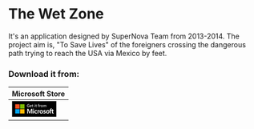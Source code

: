 # The Wet Zone

It's an application designed by SuperNova Team from 2013-2014. The project aim is, "To Save Lives" of the foreigners crossing the dangerous path trying to reach the USA via Mexico by feet.

### Download it from:

|Microsoft Store|
|:----------|
|[![TWZ](https://raw.githubusercontent.com/FANMixco/federiconavarrete/master/img/stores_badges/microsoft_micro.png)](https://bit.ly/36YeWaS)|
